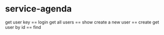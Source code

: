 # service-agenda

get user key        == login
get all users       == show
create a new user   == create
get user by id      == find